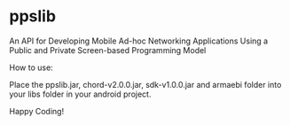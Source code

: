 # ppslib
An API for Developing Mobile Ad-hoc Networking Applications Using a Public and Private Screen-based Programming Model


How to use:

Place the ppslib.jar, chord-v2.0.0.jar, sdk-v1.0.0.jar and armaebi folder into your libs folder in your android project.

Happy Coding!